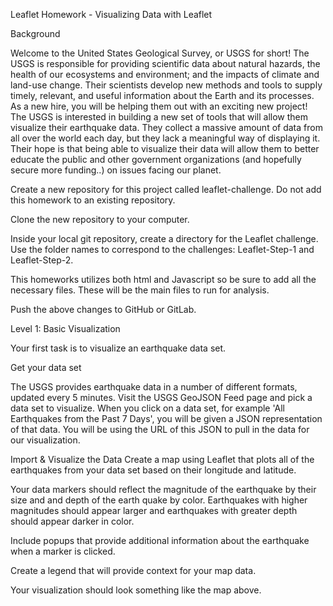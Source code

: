 Leaflet Homework - Visualizing Data with Leaflet

Background

Welcome to the United States Geological Survey, or USGS for short! The USGS is responsible for providing scientific data about natural hazards, the health of our ecosystems and environment; and the impacts of climate and land-use change. Their scientists develop new methods and tools to supply timely, relevant, and useful information about the Earth and its processes. As a new hire, you will be helping them out with an exciting new project!
The USGS is interested in building a new set of tools that will allow them visualize their earthquake data. They collect a massive amount of data from all over the world each day, but they lack a meaningful way of displaying it. Their hope is that being able to visualize their data will allow them to better educate the public and other government organizations (and hopefully secure more funding..) on issues facing our planet.


Create a new repository for this project called leaflet-challenge. Do not add this homework to an existing repository.


Clone the new repository to your computer.


Inside your local git repository, create a directory for the Leaflet challenge. Use the folder names to correspond to the challenges: Leaflet-Step-1 and Leaflet-Step-2.


This homeworks utilizes both html and Javascript so be sure to add all the necessary files. These will be the main files to run for analysis.


Push the above changes to GitHub or GitLab.




Level 1: Basic Visualization

Your first task is to visualize an earthquake data set.


Get your data set

The USGS provides earthquake data in a number of different formats, updated every 5 minutes. Visit the USGS GeoJSON Feed page and pick a data set to visualize. When you click on a data set, for example 'All Earthquakes from the Past 7 Days', you will be given a JSON representation of that data. You will be using the URL of this JSON to pull in the data for our visualization.


Import & Visualize the Data
Create a map using Leaflet that plots all of the earthquakes from your data set based on their longitude and latitude.


Your data markers should reflect the magnitude of the earthquake by their size and and depth of the earth quake by color. Earthquakes with higher magnitudes should appear larger and earthquakes with greater depth should appear darker in color.



Include popups that provide additional information about the earthquake when a marker is clicked.


Create a legend that will provide context for your map data.


Your visualization should look something like the map above.
